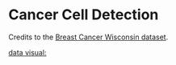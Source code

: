 # Cancer Cell Detection

Credits to the [Breast Cancer Wisconsin dataset](https://www.kaggle.com/uciml/breast-cancer-wisconsin-data).

[data visual: ](https://github.com/KaivalSShah/Cancer-Cell-Detection/blob/main/assets/example1.png)

